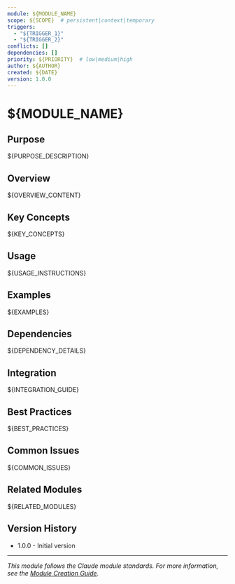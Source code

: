 ```yaml
---
module: ${MODULE_NAME}
scope: ${SCOPE}  # persistent|context|temporary
triggers: 
  - "${TRIGGER_1}"
  - "${TRIGGER_2}"
conflicts: []
dependencies: []
priority: ${PRIORITY}  # low|medium|high
author: ${AUTHOR}
created: ${DATE}
version: 1.0.0
---
```


# ${MODULE_NAME}

## Purpose
${PURPOSE_DESCRIPTION}

## Overview
${OVERVIEW_CONTENT}

## Key Concepts
${KEY_CONCEPTS}

## Usage
${USAGE_INSTRUCTIONS}

## Examples
${EXAMPLES}

## Dependencies
${DEPENDENCY_DETAILS}

## Integration
${INTEGRATION_GUIDE}

## Best Practices
${BEST_PRACTICES}

## Common Issues
${COMMON_ISSUES}

## Related Modules
${RELATED_MODULES}

## Version History
- 1.0.0 - Initial version

---

*This module follows the Claude module standards. For more information, see the [Module Creation Guide](../../core/meta/module-creation-guide.md).*